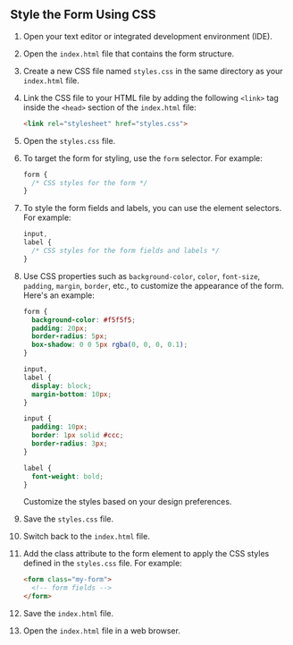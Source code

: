 
## Style the Form Using CSS

1. Open your text editor or integrated development environment (IDE).

2. Open the `index.html` file that contains the form structure.

3. Create a new CSS file named `styles.css` in the same directory as your `index.html` file.

4. Link the CSS file to your HTML file by adding the following `<link>` tag inside the `<head>` section of the `index.html` file:

   ```html
   <link rel="stylesheet" href="styles.css">
   ```

5. Open the `styles.css` file.

6. To target the form for styling, use the `form` selector. For example:

   ```css
   form {
     /* CSS styles for the form */
   }
   ```

7. To style the form fields and labels, you can use the element selectors. For example:

   ```css
   input,
   label {
     /* CSS styles for the form fields and labels */
   }
   ```

8. Use CSS properties such as `background-color`, `color`, `font-size`, `padding`, `margin`, `border`, etc., to customize the appearance of the form. Here's an example:

   ```css
   form {
     background-color: #f5f5f5;
     padding: 20px;
     border-radius: 5px;
     box-shadow: 0 0 5px rgba(0, 0, 0, 0.1);
   }

   input,
   label {
     display: block;
     margin-bottom: 10px;
   }

   input {
     padding: 10px;
     border: 1px solid #ccc;
     border-radius: 3px;
   }

   label {
     font-weight: bold;
   }
   ```

   Customize the styles based on your design preferences.

9. Save the `styles.css` file.

10. Switch back to the `index.html` file.

11. Add the class attribute to the form element to apply the CSS styles defined in the `styles.css` file. For example:

    ```html
    <form class="my-form">
      <!-- form fields -->
    </form>
    ```

12. Save the `index.html` file.

13. Open the `index.html` file in a web browser.

